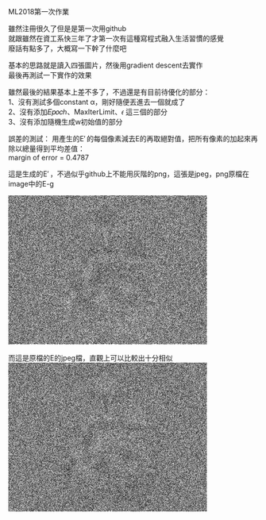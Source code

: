 ML2018第一次作業

雖然注冊很久了但是是第一次用github   
就跟雖然在資工系快三年了才第一次有這種寫程式融入生活習慣的感覺   
廢話有點多了，大概寫一下幹了什麼吧   

基本的思路就是讀入四張圖片，然後用gradient descent去實作   
最後再測試一下實作的效果

雖然最後的結果基本上差不多了，不過還是有目前待優化的部分：   
1、沒有測試多個constant α，剛好隨便丟進去一個就成了  
2、沒有添加𝐸𝑝𝑜𝑐ℎ、MaxIterLimit、𝜖 這三個的部分  
3、沒有添加隨機生成w初始值的部分  


誤差的測試： 
用產生的E′ 的每個像素減去E的再取絕對值，把所有像素的加起來再除以總量得到平均差值：  
margin of error =  0.4787 

這是生成的E′ ，不過似乎github上不能用灰階的png，這張是jpeg，png原檔在image中的E-g   

![image](https://github.com/BergLoo/-ML2018_410421252/blob/master/image/E-g.jpeg?raw=true)

而這是原檔的E的jpeg檔，直觀上可以比較出十分相似  
![image](https://github.com/BergLoo/-ML2018_410421252/blob/master/image/E%20for%20display.jpeg?raw=true)
